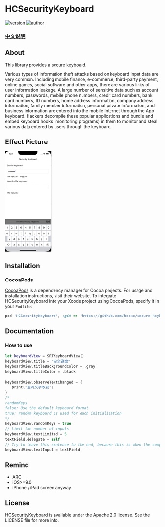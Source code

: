 # HCSecurityKeyboard
[![version](https://img.shields.io/badge/version-1.0.0-brightgreen.svg)](https://bintray.com/geyifeng/maven/immersionbar) [![author](https://img.shields.io/badge/author-hcxc-orange.svg)](https://github.com/gyf-dev)
### [中文说明](README_CN.md)
## About
This library provides a secure keyboard.

Various types of information theft attacks based on keyboard input data are very common. Including mobile finance, e-commerce, third-party payment, online games, social software and other apps, there are various links of user information leakage. A large number of sensitive data such as account numbers, passwords, mobile phone numbers, credit card numbers, bank card numbers, ID numbers, home address information, company address information, family member information, personal private information, and business information are entered into the mobile Internet through the App keyboard. Hackers decompile these popular applications and bundle and embed keyboard hooks (monitoring programs) in them to monitor and steal various data entered by users through the keyboard.


## Effect Picture
<img src="docs/img/example.png" alt="example" style="zoom:50%;" />

## Installation

### CocoaPods

[CocoaPods](https://cocoapods.org) is a dependency manager for Cocoa projects. For usage and installation instructions, visit their website. To integrate HCSecurityKeyboard into your Xcode project using CocoaPods, specify it in your `Podfile`:

```ruby
pod 'HCSecurityKeyboard', :git => 'https://github.com/hccxc/secure-keyboard-ios'
```

## Documentation 
### How to use
   ```swift
   let keyboardView = SRTKeyboardView()
   keyboardView.title = "安全键盘"
   keyboardView.titleBackgroundColor = .gray
   keyboardView.titleColor = .black
   
   keyboardView.observeTextChanged = {
      print("监听文字改变")
   }
   /* 
   randomKeys
   false: Use the default keyboard format 
   true: random keyboard is used for each initialization
   */
   keyboardView.randomKeys = true
   // Limit the number of inputs
   keyboardView.textLimited = 5
   textField.delegate = self
   // Try to leave this sentence to the end, because this is when the component is initialized
   keyboardView.textInput = textField
   ```


## Remind

- ARC
- iOS>=9.0
- iPhone \ iPad screen anyway

## License

HCSecurityKeyboard is available under the Apache 2.0 license. See the LICENSE file for more info.

